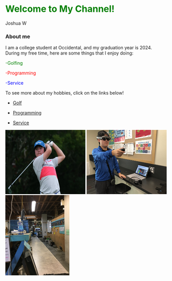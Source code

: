 <h1 style = "color: green;"> Welcome to My Channel!</h1>

Joshua W

### About me

I am a college student at Occidental, and my graduation year is 2024. During my free time, here are some things that I enjoy doing:
<p style="color:green;">-Golfing </p>
<p style="color:red;">-Programming </p>
<p style="color:blue;">-Service </p>

To see more about my hobbies, click on the links below!

- [Golf](https://sites.google.com/view/jwong5programming)

- [Programming](https://drive.google.com/drive/folders/1YZCfdN-xubeeRI3KFFPYj87_ihUj-2KR?usp=sharing)

- [Service](https://drive.google.com/drive/folders/1mlYuwd8PNryGlBDng3nkQOG6aZo-BStV?usp=sharing)

<img src="IMG-4182.JPG" alt="Golf" width="250" height="200"> <img src="IMG-3441.JPG" alt="Magic Leap" width="250" height="200"> <img src="IMG-0224.JPG" alt="FreeGeek" width="200" height="250">

